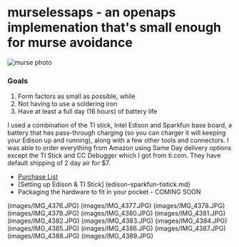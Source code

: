 # murselessaps - an openaps implemenation that's small enough for murse avoidance

![murse photo](http://ecx.images-amazon.com/images/I/41V0l2-6V8L.jpg)

### Goals
1. Form factors as small as possible, while
2. Not having to use a soldering iron
3. Have at least a full day (16 hours) of battery life

I used a combination of the TI stick, Intel Edison and Sparkfun base board, a battery that has pass-through charging (so you can charger it will keeping your Edison up and running), along with a few other tools and connectors. I was able to order everything from Amazon using Same Day delivery options except the TI Stick and CC Debugger which I got from ti.com. They have default shipping of 2 day air for $7.
* [Purchase List](http://amzn.com/w/10OD9UTHX6TTK)
* [Setting up Edison & TI Stick] (edison-sparkfun-tistick.md)
* Packaging the hardware to fit in your pocket - COMING SOON

(images/IMG_4376.JPG)
(images/IMG_4377.JPG)
(images/IMG_4378.JPG)
(images/IMG_4379.JPG)
(images/IMG_4380.JPG)
(images/IMG_4381.JPG)
(images/IMG_4382.JPG)
(images/IMG_4383.JPG)
(images/IMG_4384.JPG)
(images/IMG_4385.JPG)
(images/IMG_4386.JPG)
(images/IMG_4387.JPG)
(images/IMG_4388.JPG)
(images/IMG_4389.JPG)




